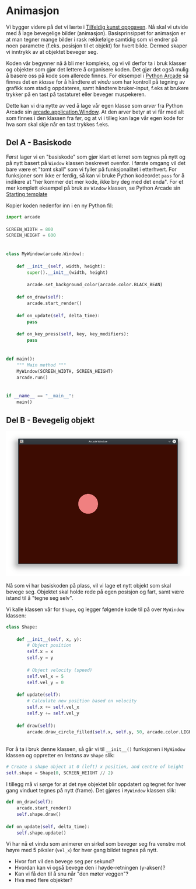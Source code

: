 # Animasjon

Vi bygger videre på det vi lærte i [Tilfeldig kunst oppgaven](https://github.com/orsnes-privatskole/python-oppgaver/blob/master/random-art.md). Nå skal vi utvide med å lage bevegelige bilder (animasjon). Basisprinsippet for animasjon er at man tegner mange bilder i rask rekkefølge samtidig som vi endrer på noen parametre (f.eks. posisjon til et objekt) for hvert bilde. Dermed skaper vi inntrykk av at objektet beveger seg.

Koden vår begynner nå å bli mer kompleks, og vi vil derfor ta i bruk klasser og objekter som gjør det lettere å organisere koden. Det gjør det også mulig å basere oss på kode som allerede finnes. For eksempel i [Python Arcade](http://arcade.academy) så finnes det en *klasse* for å håndtere et *vindu* som har kontroll på tegning av grafikk som stadig oppdateres, samt håndtere bruker-input, f.eks at brukere trykker på en tast på tastaturet eller beveger muspekeren.

Dette kan vi dra nytte av ved å lage vår egen klasse som *arver* fra Python Arcade sin [arcade.application.Window](http://arcade.academy/arcade.html?#module-arcade.application). At den arver betyr at vi får med alt som finnes i den klassen fra før, og at vi i tilleg kan lage vår egen kode for hva som skal skje når en tast trykkes f.eks.

## Del A - Basiskode

Først lager vi en "basiskode" som gjør klart et lerret som tegnes på nytt og på nytt basert på ``Window`` klassen beskrevet ovenfor. I første omgang vil det bare være et "tomt skall" som vi fyller på funksjonalitet i etterhvert. For funksjoner som ikke er ferdig, så kan vi bruke Python kodeordet ``pass`` for å indikere at "her kommer det mer kode, ikke bry deg med det enda". For et mer komplett eksempel på bruk av ``Window`` klassen, se Python Arcade sin [Starting template](http://arcade.academy/examples/starting_template.html#starting-template)


Kopier koden nedenfor inn i en ny Python fil:

```python
import arcade

SCREEN_WIDTH = 800
SCREEN_HEIGHT = 600


class MyWindow(arcade.Window):

    def __init__(self, width, height):
        super().__init__(width, height)

        arcade.set_background_color(arcade.color.BLACK_BEAN)

    def on_draw(self):
        arcade.start_render()

    def on_update(self, delta_time):
        pass

    def on_key_press(self, key, key_modifiers):
        pass


def main():
    """ Main method """
    MyWindow(SCREEN_WIDTH, SCREEN_HEIGHT)
    arcade.run()


if __name__ == "__main__":
    main()

```

## Del B - Bevegelig objekt

![moving-object](gfx/animation-part-b.png)

Nå som vi har basiskoden på plass, vil vi lage et nytt objekt som skal bevege seg. Objektet skal holde rede på egen posisjon og fart, samt være istand til å "tegne seg selv".

Vi kalle klassen vår for ``Shape``, og legger følgende kode til på over ``MyWindow`` klassen:

```python
class Shape:
    
    def __init__(self, x, y):
        # Object position
        self.x = x
        self.y = y
        
        # Object velocity (speed) 
        self.vel_x = 5
        self.vel_y = 0
        
    def update(self):
        # Calculate new position based on velocity
        self.x += self.vel_x
        self.y += self.vel_y
        
    def draw(self):
        arcade.draw_circle_filled(self.x, self.y, 50, arcade.color.LIGHT_CORAL)
        
```

For å ta i bruk denne klassen, så går vi til ``__init__()`` funksjonen i ``MyWindow`` klassen og oppretter en *instans* av ``Shape`` slik:

```python
# Create a shape object at 0 (left) x position, and centre of height
self.shape = Shape(0, SCREEN_HEIGHT // 2)
```

I tillegg må vi sørge for at det nye objektet blir oppdatert og tegnet for hver gang vinduet tegnes på nytt (frame). Det gjøres i ``MyWindow`` klassen slik:

```python
def on_draw(self):
    arcade.start_render()
    self.shape.draw()

def on_update(self, delta_time):
    self.shape.update()
```

Vi har nå et vindu som animerer en sirkel som beveger seg fra venstre mot høyre med 5 piksler (``vel_x``) for hver gang bildet tegnes på nytt.

- Hvor fort vil den bevege seg per sekund?
- Hvordan kan vi også bevege den i høyde-retningen (y-aksen)?
- Kan vi få den til å snu når "den møter veggen"?
- Hva med flere objekter?